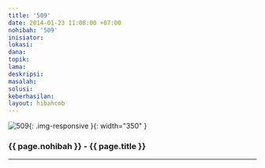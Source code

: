 ```yaml
---
title: '509'
date: 2014-01-23 11:08:00 +07:00
nohibah: '509'
inisiator:
lokasi:
dana:
topik:
lama:
deskripsi:
masalah:
solusi:
keberhasilan:
layout: hibahcmb
---
```


![509](/static/img/hibahcmb/509.png){: .img-responsive }{: width="350" }

### {{ page.nohibah }} - {{ page.title }}

---

